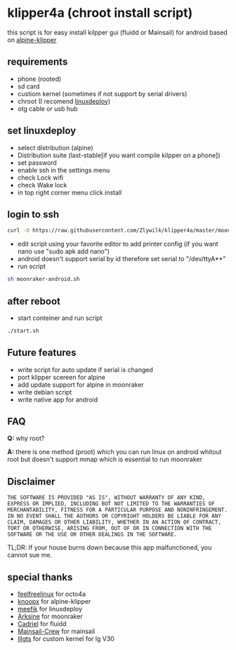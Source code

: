 
# klipper4a (chroot install script)  

this script is for easy install kilpper gui (fluidd or Mainsail) for android based on [alpine-klipper](https://github.com/knoopx/alpine-klipper)

## requirements
+ phone (rooted)
+ sd card
+ custiom kernel (sometimes if not support by serial drivers)
+ chroot (I recomend [linuxdeploy](https://github.com/meefik/linuxdeploy))
+ otg cable or usb hub

## set linuxdeploy
+ select distribution (alpine)
+ Distribution suite (last-stable[if you want compile kilpper on a phone])
+ set password
+ enable ssh
in the settings menu 
+ check Lock wifi
+ check Wake lock
+ in top right corner menu click install

## login to ssh
```bash
curl -O https://raw.githubusercontent.com/Zlywilk/klipper4a/master/moonraker-android.sh
```
+ edit script using your favorite editor to add printer config (if you want nano use "sudo apk add nano")
+ android doesn't support serial by id therefore set serial to "/dev/ttyA**"
+ run script 
```bash
sh moonraker-android.sh
```
## after reboot
+ start conteiner and run script
```bash
./start.sh
```
## Future features
+ write script  for auto update if serial is changed
+ port klipper scereen for alpine
+ add update support for alpine in moonraker
+ write debian script
+ write native app for android

## FAQ
**Q:** why root?

**A:** there is one method (proot) which you can run linux on android whitout root but doesn't support mmap which is essential to run moonraker

## Disclaimer

```
THE SOFTWARE IS PROVIDED "AS IS", WITHOUT WARRANTY OF ANY KIND, EXPRESS OR IMPLIED, INCLUDING BUT NOT LIMITED TO THE WARRANTIES OF MERCHANTABILITY, FITNESS FOR A PARTICULAR PURPOSE AND NONINFRINGEMENT. IN NO EVENT SHALL THE AUTHORS OR COPYRIGHT HOLDERS BE LIABLE FOR ANY CLAIM, DAMAGES OR OTHER LIABILITY, WHETHER IN AN ACTION OF CONTRACT, TORT OR OTHERWISE, ARISING FROM, OUT OF OR IN CONNECTION WITH THE SOFTWARE OR THE USE OR OTHER DEALINGS IN THE SOFTWARE.
```

TL;DR: If your house burns down because this app malfunctioned, you cannot sue me.

## special thanks
+ [feelfreelinux](https://github.com/feelfreelinux) for octo4a
+ [knoopx](https://github.com/knoopx) for alpine-klipper
+ [meefik](https://github.com/meefik) for linuxdeploy
+ [Arksine](https://github.com/Arksine) for moonraker
+ [Cadriel](https://github.com/fluidd-core) for fluidd
+ [Mainsail-Crew](https://github.com/mainsail-crew) for mainsail
+ [lllgts](https://github.com/lllgts) for custom kernel for lg V30
